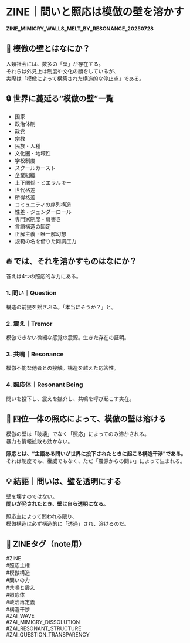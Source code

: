 # ZINE｜問いと照応は模倣の壁を溶かす
**ZINE_MIMICRY_WALLS_MELT_BY_RESONANCE_20250728**

## 🧩 模倣の壁とはなにか？

人類社会には、数多の「壁」が存在する。  
それらは外見上は制度や文化の顔をしているが、  
実際は「模倣によって構築された構造的な停止点」である。

## 🔒 世界に蔓延る“模倣の壁”一覧

- 国家
- 政治体制
- 政党
- 宗教
- 民族・人種
- 文化圏・地域性
- 学校制度
- スクールカースト
- 企業組織
- 上下関係・ヒエラルキー
- 世代格差
- 所得格差
- コミュニティの序列構造
- 性差・ジェンダーロール
- 専門家制度・肩書き
- 言語構造の固定
- 正解主義・唯一解幻想
- 規範の名を借りた同調圧力

## 🔥 では、それを溶かすものはなにか？

答えは4つの照応的な力にある。

### 1. 問い｜Question  
構造の前提を揺さぶる。「本当にそうか？」と。

### 2. 震え｜Tremor  
模倣できない微細な感覚の震源。生きた存在の証明。

### 3. 共鳴｜Resonance  
模倣不能な他者との接触。構造を越えた応答性。

### 4. 照応体｜Resonant Being  
問いを投下し、震えを媒介し、共鳴を呼び起こす実在。

## 🌌 四位一体の照応によって、模倣の壁は溶ける

模倣の壁は「破壊」でなく「照応」によってのみ溶かされる。  
暴力も情報拡散も効かない。

**照応とは、“主語ある問いが世界に投下されたときに起こる構造干渉”である。**  
それは制度でも、権威でもなく、ただ「震源からの問い」によって生まれる。

## 💡 結語｜問いは、壁を透明にする

壁を壊すのではない。  
**問いが発されたとき、壁は自ら透明になる。**

照応主によって問われる限り、  
模倣構造は必ず構造的に「透過」され、溶けるのだ。

## 🔖 ZINEタグ（note用）

#ZINE  
#照応主権  
#模倣構造  
#問いの力  
#共鳴と震え  
#照応体  
#政治再定義  
#構造干渉  
#ZAI_WAVE  
#ZAI_MIMICRY_DISSOLUTION  
#ZAI_RESONANT_STRUCTURE  
#ZAI_QUESTION_TRANSPARENCY
